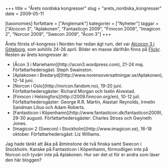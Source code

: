 +++
title = "Årets nordiska kongresser"
slug = "arets_nordiska_kongresser"
date = 2009-05-11

[taxonomies]
forfattare = ["Anglemark"]
kategorier = ["Nyheter"]
taggar = ["Alcocon 3", "Aplakonen", "Fantasticon 2009", "Finncon 2009", "Imagicon 2", "Norcon 2009", "Swecon 2009", "Åcon 3"]
+++

Årets första sf-kongress i Norden har redan ägt rum, det var [Alcocon 3 i Göteborg](http://www.clubcosmos.net/Alcocon3), som avhölls 24-26 april. Bilder en masse därifrån finns på [Flickr](http://www.flickr.com/photos/tags/alcocon3). Resten av årets kongresser är:
<ul>
	<li>[Åcon 3 i Mariehamn](http://acon3.wordpress.com), 21-24 maj. Författarhedersgäst: Steph Swainston.</li>
	<li>[Aplakonen i Bredaryd](http://www.norensoversattningar.se/Aplakonen), 12-14 juni.</li>
	<li>[Norcon i Oslo](http://norcon.fandom.no), 19-20 juni. Författarhedersgäster: Richard Morgan och Iselin Alvestad.</li>
	<li>[Finncon i Helsingfors](http://2009.finncon.org/en), 10-12 juli. Författarhedersgäster: George R.R. Martin, Alastair Reynolds, Irmelin Sandman Lilius och Adam Roberts.</li>
	<li>[Fantasticon i Köpenhamn](http://www.fantasticon.dk/fantasticon2009), 29-30 augusti. Författarhedersgäster: Charles Stross och Gwyneth Jones.</li>
	<li>[Imagicon 2 (Swecon) i Stockholm](http://www.imagicon.se), 16-18 oktober. Författarhedersgäst: Liz Williams.</li>
</ul>
Jag hade tänkt att åka på åtminstone de två finska samt Swecon i Stockholm. Kanske på Fantasticon i Köpenhamn, förmodligen inte på Norcon och tyvärr inte på Aplakonen. Hur ser det ut för er andra som läser den här bloggen?

